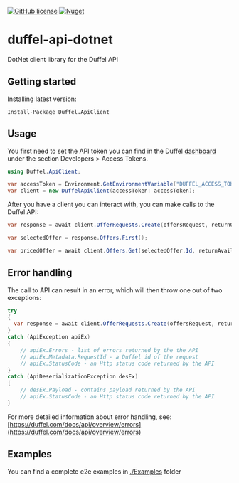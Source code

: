 [![GitHub license](https://img.shields.io/badge/license-MIT-blue.svg?style=flat-square)](https://raw.githubusercontent.com/duffelhq/duffel-api-dotnet/main/LICENSE)
[![Nuget](https://img.shields.io/nuget/dt/Duffel.ApiClient?label=Nuget.org%20Downloads&style=flat-square&color=blue)](https://www.nuget.org/packages/Duffel.ApiClient)

# duffel-api-dotnet
DotNet client library for the Duffel API

## Getting started
Installing latest version:
```shell
Install-Package Duffel.ApiClient
```

## Usage

You first need to set the API token you can find in the Duffel [dashboard](https://app.duffel.com) under the section
Developers > Access Tokens.

```c#
using Duffel.ApiClient;

var accessToken = Environment.GetEnvironmentVariable("DUFFEL_ACCESS_TOKEN");
var client = new DuffelApiClient(accessToken: accessToken);
```

After you have a client you can interact with, you can make calls to the Duffel API:

```c#
var response = await client.OfferRequests.Create(offersRequest, returnOffers: false);

var selectedOffer = response.Offers.First();

var pricedOffer = await client.Offers.Get(selectedOffer.Id, returnAvailableServices: true);
```

## Error handling
The call to API can result in an error, which will then throw one out of two exceptions:

```c#
try
{
  var response = await client.OfferRequests.Create(offersRequest, returnOffers: false);
}
catch (ApiException apiEx)
{
    // apiEx.Errors - list of errors returned by the the API
    // apiEx.Metadata.RequestId - a Duffel id of the request
    // apiEx.StatusCode - an Http status code returned by the API    
}
catch (ApiDeserializationException desEx)
{
    // desEx.Payload - contains payload returned by the API
    // apiEx.StatusCode - an Http status code returned by the API
}
```

For more detailed information about error handling, see: [https://duffel.com/docs/api/overview/errors](https://duffel.com/docs/api/overview/errors)

## Examples

You can find a complete e2e examples in [./Examples](https://github.com/duffelhq/duffel-api-dotnet/tree/main/examples) folder
